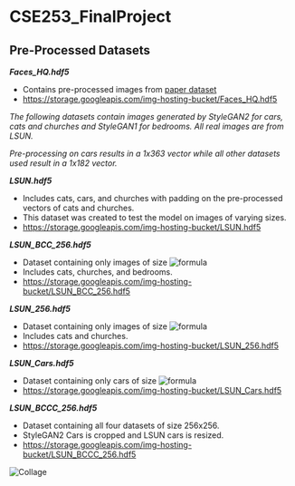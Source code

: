 # CSE253_FinalProject

## Pre-Processed Datasets

***Faces_HQ.hdf5***
- Contains pre-processed images from [paper dataset](https://storage.googleapis.com/img-hosting-bucket/unmasking.pdf)
- https://storage.googleapis.com/img-hosting-bucket/Faces_HQ.hdf5

*The following datasets contain images generated by StyleGAN2 for cars, cats and churches and StyleGAN1 for bedrooms.  All real images are from LSUN.*

*Pre-processing on cars results in a 1x363 vector while all other datasets used result in a 1x182 vector.*

***LSUN.hdf5*** 
- Includes cats, cars, and churches with padding on the pre-processed vectors of cats and churches.  
- This dataset was created to test the model on images of varying sizes.
- https://storage.googleapis.com/img-hosting-bucket/LSUN.hdf5

***LSUN_BCC_256.hdf5***
- Dataset containing only images of size ![formula](https://render.githubusercontent.com/render/math?math=256^2)
- Includes cats, churches, and bedrooms.
- https://storage.googleapis.com/img-hosting-bucket/LSUN_BCC_256.hdf5

***LSUN_256.hdf5***
- Dataset containing only images of size ![formula](https://render.githubusercontent.com/render/math?math=256^2)
- Includes cats and churches.
- https://storage.googleapis.com/img-hosting-bucket/LSUN_256.hdf5

***LSUN_Cars.hdf5***
- Dataset containing only cars of size ![formula](https://render.githubusercontent.com/render/math?math=512^2)
- https://storage.googleapis.com/img-hosting-bucket/LSUN_Cars.hdf5

***LSUN_BCCC_256.hdf5***
- Dataset containing all four datasets of size 256x256.  
- StyleGAN2 Cars is cropped and LSUN cars is resized.
- https://storage.googleapis.com/img-hosting-bucket/LSUN_BCCC_256.hdf5

![Collage](https://storage.googleapis.com/img-hosting-bucket/collage.jpg)